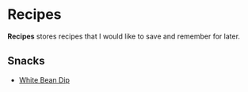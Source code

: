 # Recipes
**Recipes** stores recipes that I would like to save and remember for later.

## Snacks
* [White Bean Dip](recipes/white-bean-dip.md)